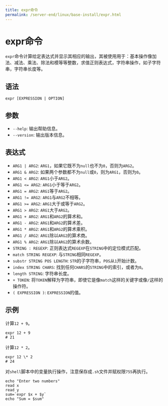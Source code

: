 ```yaml
---
title: expr命令
permalink: /server-end/linux/base-install/expr.html
---
```


# expr命令

`expr`命令计算给定表达式并显示其相应的输出，其被使用用于：基本操作像加法、减法、乘法、除法和模等等整数，求值正则表达式，字符串操作，如子字符串，字符串长度等。

## 语法

```shell
expr [EXPRESSION | OPTION]
```

## 参数

- `--help`: 输出帮助信息。
- `--version`:  输出版本信息。

## 表达式

- `ARG1 | ARG2`: `ARG1`，如果它既不为`null`也不为`0`，否则为`ARG2`。
- `ARG1 & ARG2`: 如果两个参数都不为`null`或`0`，则为`ARG1`，否则为`0`。
- `ARG1 < ARG2`: `ARG1`小于`ARG2`。
- `ARG1 <= ARG2`: `ARG1`小于等于`ARG2`。
- `ARG1 = ARG2`: `ARG1`等于`ARG2`。
- `ARG1 != ARG2`: `ARG1`与`ARG2`不相等。
- `ARG1 >= ARG2`: `ARG1`大于或等于`ARG2`。
- `ARG1 > ARG2`: `ARG1`大于`ARG2`。
- `ARG1 + ARG2`: `ARG1`和`ARG2`的算术和。
- `ARG1 - ARG2`: `ARG1`和`ARG2`的算术差。
- `ARG1 * ARG2`: `ARG1`和`ARG2`的算术乘积。
- `ARG1 / ARG2`: `ARG1`除以`ARG2`的算术商。
- `ARG1 % ARG2`: `ARG1`除以`ARG2`的算术余数。
- `STRING : REGEXP`: 正则表达式`REGEXP`在`STRING`中的定位模式匹配。
- `match STRING REGEXP`: 与`STRING`相同`REGEXP`。
- `substr STRING POS LENGTH`: `STR`的子字符串，`POS`从`1`开始计数。
- `index STRING CHARS`: 找到任何`CHARS`的`STRING`中的索引，或者为`0`。
- `length STRING`: 字符串长度。
- `+ TOKEN`: 将`TOKEN`解释为字符串，即使它是像`match`这样的关键字或像`/`这样的操作符。
- `( EXPRESSION )`: `EXPRESSION`的值。

## 示例

计算`12 + 9`。

```shell
expr 12 + 9
# 21
```

计算`12 * 2`。

```shell
expr 12 \* 2
# 24
```

对`shell`脚本中的变量执行操作，注意保存成`.sh`文件并赋权限`755`再执行。

```shell
echo "Enter two numbers"
read x
read y
sum=`expr $x + $y`
echo "Sum = $sum"
```
